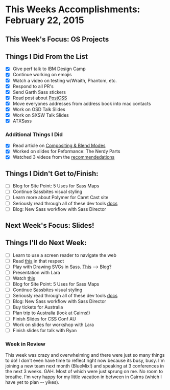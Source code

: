 # This Weeks Accomplishments: February 22, 2015

## This Week's Focus: OS Projects

## Things I Did From the List

- [x] Give perf talk to IBM Design Camp
- [x] Continue working on emojis
- [x] Watch a video on testing w/Wraith, Phantom, etc.
- [x] Respond to all PR's
- [x] Send Garth Sass stickers
- [x] Read post about [PostCSS](http://benfrain.com/breaking-up-with-sass-postcss/)
- [x] Move everyones addresses from address book into mac contacts
- [x] Work on OSD Talk Slides
- [x] Work on SXSW Talk Slides
- [x] ATXSass

### Additional Things I Did

- [x] Read article on [Compositing & Blend Modes](http://sarasoueidan.com/blog/compositing-and-blending-in-css/?mc_cid=3347508929&mc_eid=c3027ae9de)
- [x] Worked on slides for Peformance: The Nerdy Parts
- [x] Watched 3 videos from the [recommendedations](https://github.com/una/personal-goals/blob/master/content-list/videos.md)

## Things I Didn't Get to/Finish:
- [ ] Blog for Site Point: 5 Uses for Sass Maps
- [ ] Continue Sassbites visual styling
- [ ] Learn more about Polymer for Caret Cast site
- [ ] Seriously read through all of these dev tools [docs](https://developer.chrome.com/devtools/docs/network)
- [ ] Blog: New Sass workflow with Sass Director

## Next Week's Focus: Slides!

## Things I'll do Next Week:

- [ ] Learn to use a screen reader to navigate the web
- [ ] Read [this](http://webaim.org/techniques/screenreader/) in that respect
- [ ] Play with Drawing SVGs in Sass. [This](http://blog.trifork.com/2014/05/14/advanced-theming-dynamic-svg-backgrounds-with-sass-the-right-way/) --> Blog?
- [ ] Presentation with Lara
- [ ] Watch [this](https://www.youtube.com/watch?v=i7mrZ_JsA8A)
- [ ] Blog for Site Point: 5 Uses for Sass Maps
- [ ] Continue Sassbites visual styling
- [ ] Seriously read through all of these dev tools [docs](https://developer.chrome.com/devtools/docs/network)
- [ ] Blog: New Sass workflow with Sass Director
- [ ] Buy tickets for Australia
- [ ] Plan trip to Australia (look at Cairns!)
- [ ] Finish Slides for CSS Conf AU
- [ ] Work on slides for workshop with Lara
- [ ] Finish slides for talk with Ryan

### Week in Review

This week was crazy and overwhelming and there were just so many things to do! I don't even have time to reflect right now because its busy, busy. I'm joining a new team next month (BlueMix!) and speaking at 3 conferences in the next 3 weeks. GAH. Most of which were just sprung on me. No room to breathe. I'm very happy for my little vacation in between in Cairns (which I have yet to plan -- yikes).